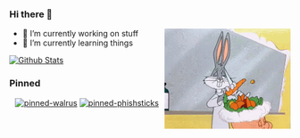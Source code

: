 ### Hi there 👋

<img align="right" height="180px" alt="bugs" src="https://github.com/dunderhay/dunderhay/raw/master/bugs.gif" />

- 🔭 I’m currently working on stuff
- 🌱 I’m currently learning things

<div align="left">
    <a href="#"><img alt="Github Stats" src="https://github-readme-stats.vercel.app/api?username=dunderhay&show_icons=true&include_all_commits=true&count_private=true&theme=radical&hide_border=true" height="175px"/></a>
</div>


### Pinned 

<div align="center">
    <a href="https://github.com/TeamWalrus/Walrus"><img alt="pinned-walrus" src="https://github-readme-stats.vercel.app/api/pin/?username=TeamWalrus&repo=Walrus&theme=aura" height="140px"/></a>
    <a href="https://github.com/dunderhay/phishsticks"><img alt="pinned-phishsticks" src="https://github-readme-stats.vercel.app/api/pin/?username=dunderhay&repo=Phishsticks&theme=aura" height="140px"/></a>
</div>
